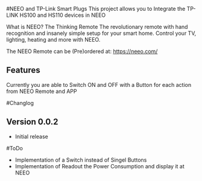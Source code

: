 #NEEO and TP-Link Smart Plugs
This project allows you to Integrate the TP-LINK HS100 and HS110 devices in NEEO

What is NEEO?
The Thinking Remote
The revolutionary remote with hand recognition and insanely simple setup for your smart home. Control your TV, lighting, heating and more with NEEO.

The NEEO Remote can be (Pre)ordered at: https://neeo.com/

## Features
Currently you are able to Switch ON and OFF with a Button for each action from NEEO Remote and APP

#Changlog

## Version 0.0.2
- Initial release

#ToDo
- Implementation of a Switch instead of Singel Buttons
- Implementation of Readout the Power Consumption and display it at NEEO